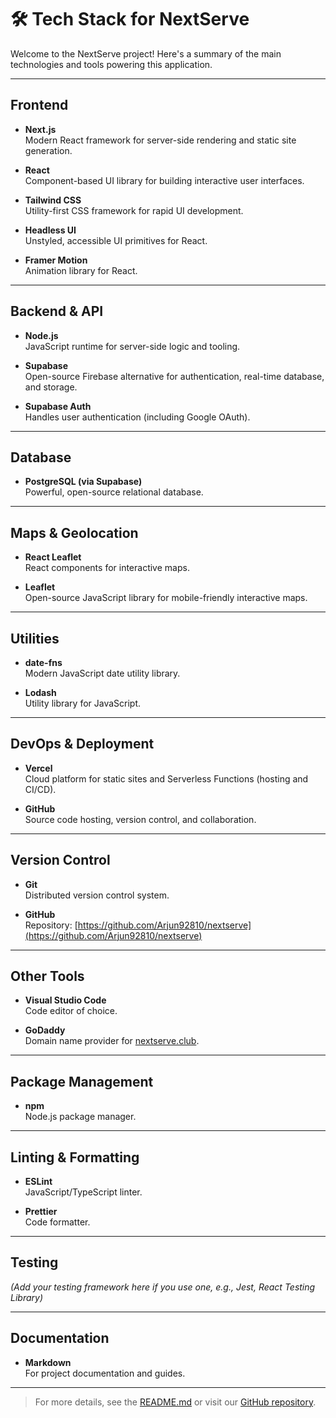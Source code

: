 # 🛠️ Tech Stack for NextServe

Welcome to the NextServe project! Here's a summary of the main technologies and tools powering this application.

---

## Frontend

- **Next.js**  
  Modern React framework for server-side rendering and static site generation.

- **React**  
  Component-based UI library for building interactive user interfaces.

- **Tailwind CSS**  
  Utility-first CSS framework for rapid UI development.

- **Headless UI**  
  Unstyled, accessible UI primitives for React.

- **Framer Motion**  
  Animation library for React.

---

## Backend & API

- **Node.js**  
  JavaScript runtime for server-side logic and tooling.

- **Supabase**  
  Open-source Firebase alternative for authentication, real-time database, and storage.

- **Supabase Auth**  
  Handles user authentication (including Google OAuth).

---

## Database

- **PostgreSQL (via Supabase)**  
  Powerful, open-source relational database.

---

## Maps & Geolocation

- **React Leaflet**  
  React components for interactive maps.

- **Leaflet**  
  Open-source JavaScript library for mobile-friendly interactive maps.

---

## Utilities

- **date-fns**  
  Modern JavaScript date utility library.

- **Lodash**  
  Utility library for JavaScript.

---

## DevOps & Deployment

- **Vercel**  
  Cloud platform for static sites and Serverless Functions (hosting and CI/CD).

- **GitHub**  
  Source code hosting, version control, and collaboration.

---

## Version Control

- **Git**  
  Distributed version control system.

- **GitHub**  
  Repository: [https://github.com/Arjun92810/nextserve](https://github.com/Arjun92810/nextserve)

---

## Other Tools

- **Visual Studio Code**  
  Code editor of choice.

- **GoDaddy**  
  Domain name provider for [nextserve.club](https://nextserve.club).

---

## Package Management

- **npm**  
  Node.js package manager.

---

## Linting & Formatting

- **ESLint**  
  JavaScript/TypeScript linter.

- **Prettier**  
  Code formatter.

---

## Testing

*(Add your testing framework here if you use one, e.g., Jest, React Testing Library)*

---

## Documentation

- **Markdown**  
  For project documentation and guides.

---

> For more details, see the [README.md](../README.md) or visit our [GitHub repository](https://github.com/Arjun92810/nextserve). 